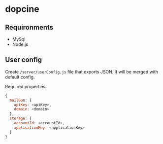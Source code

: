 # dopcine

## Requironments
* MySql
* Node.js

## User config
Create `/server/userConfig.js` file that exports JSON. It will be merged with default config.

Required properties
```javascript
{
  mailGun: {
    apiKey: <apiKey>,
    domain: <domain>
  },
  storage: {
    accountId: <accountId>,
    applicationKey: <applicationKey>
  }
}
```
